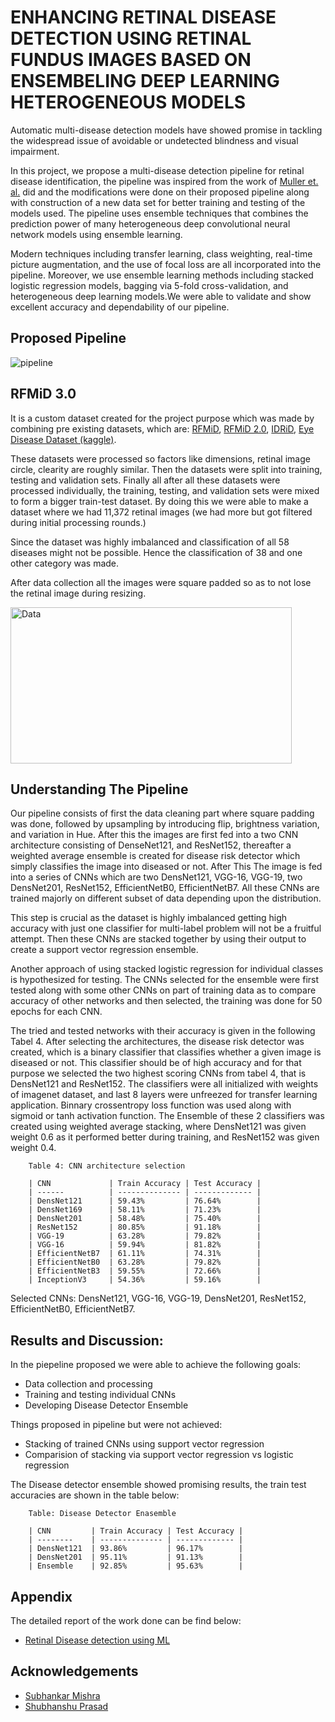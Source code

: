 
# ENHANCING RETINAL DISEASE DETECTION USING RETINAL FUNDUS IMAGES BASED ON ENSEMBELING DEEP LEARNING HETEROGENEOUS MODELS

Automatic multi-disease detection models have showed promise in tackling the
widespread issue of avoidable or undetected blindness and visual impairment. 

In this project, we propose a multi-disease detection pipeline for retinal disease identification, the pipeline was inspired from the work of [Muller et. al.]("https://www.nature.com/articles/s41467-021-25138-w") did and the modifications were done on their proposed pipeline along with construction of a new data set for better training and testing of the models used. The pipeline uses ensemble techniques that combines the prediction power of many heterogeneous deep convolutional neural network models using ensemble learning. 

Modern techniques including transfer learning, class weighting, real-time picture augmentation, and the use of focal loss are all incorporated into the pipeline. Moreover, we use ensemble learning methods including stacked logistic regression models, bagging via 5-fold cross-validation, and heterogeneous deep learning models.We were able to validate and show excellent accuracy and dependability of our pipeline.


## Proposed Pipeline

![pipeline](https://github.com/Shrivastavadev/Retinal-Disease-detection-using-ML/assets/137807080/169a62b8-c762-448d-9b89-37c3351bcdc9)




## RFMiD 3.0

It is a custom dataset created for the project purpose which was made by combining pre existing datasets, which are:
[RFMiD]("https://www.kaggle.com/datasets/andrewmvd/retinal-disease-classification?resource=download-directory"), [RFMiD 2.0]("https://www.mdpi.com/2306-5729/8/2/29"), [IDRiD]("https://www.mdpi.com/2306-5729/3/3/25"), [Eye Disease Dataset (kaggle)]("https://www.kaggle.com/datasets/gunavenkatdoddi/eye-diseases-classification"). 

These datasets were processed so factors like dimensions, retinal image circle, clearity are roughly similar. Then the datasets were split into training, testing and validation sets. Finally all after all these datasets were processed individually, the training, testing, and validation sets were mixed to form a bigger train-test dataset. By doing this we were able to make a dataset where we had 11,372 retinal images (we had more but got filtered during initial processing rounds.)

Since the dataset was highly imbalanced and classification of all 58 diseases might not be possible. Hence the classification of 38 and one other category was made.

After data collection all the images were square padded so as to not lose the retinal image during resizing.


<img src="https://github.com/Shrivastavadev/Retinal-Disease-detection-using-ML/assets/137807080/14c4c7da-503a-49d7-8120-0c1442ad35c5" width = "450" height = "250" alt="Data" />

## Understanding The Pipeline

Our pipeline consists of first the data cleaning part where square padding was done, followed by upsampling by introducing flip, brightness variation, and variation in Hue. After this the images are first fed into a two CNN architecture consisting of DenseNet121, and ResNet152, thereafter a weighted average ensemble is created for disease risk detector which simply classifies the image into diseased or not. After This The image is fed into a series of CNNs which are two DensNet121, VGG-16, VGG-19, two DensNet201, ResNet152, EfficientNetB0, EfficientNetB7. All these CNNs are trained majorly on different subset of data depending upon the distribution.

This step is crucial as the dataset is highly imbalanced getting high accuracy with just one classifier for multi-label problem will not be a fruitful attempt.  Then these CNNs are stacked together by using their output to create a support vector regression ensemble. 

Another approach of using stacked logistic regression for individual classes is hypothesized for testing. The CNNs selected for the ensemble were first tested along with some other CNNs on part of training data as to compare accuracy of other networks and then selected, the training was done for 50 epochs for each CNN. 

The tried and tested networks with their accuracy is given in the following Tabel 4. After selecting the architectures, the disease risk detector was created, which is a binary classifier that classifies whether a given image is diseased or not. This classifier should be of high accuracy and for that purpose we selected the two highest scoring CNNs from tabel 4, that is DensNet121 and ResNet152. The classifiers were all initialized with weights of imagenet dataset, and last 8 layers were unfreezed for transfer learning application. Binnary crossentropy loss function was used along with sigmoid or tanh
activation function. The Ensemble of these 2 classifiers was created using weighted average stacking, where DensNet121 was given weight 0.6 as it performed better during training, and ResNet152 was given weight 0.4.

        Table 4: CNN architecture selection

        | CNN             | Train Accuracy | Test Accuracy |
        | ------          | -------------- | ------------- |
        | DensNet121      | 59.43%         | 76.64%        |
        | DensNet169      | 58.11%         | 71.23%        |
        | DensNet201      | 58.48%         | 75.40%        |
        | ResNet152       | 80.85%         | 91.18%        |
        | VGG-19          | 63.28%         | 79.82%        |
        | VGG-16          | 59.94%         | 81.82%        |
        | EfficientNetB7  | 61.11%         | 74.31%        |
        | EfficientNetB0  | 63.28%         | 79.82%        |
        | EfficientNetB3  | 59.55%         | 72.66%        |
        | InceptionV3     | 54.36%         | 59.16%        |

Selected CNNs: DensNet121, VGG-16, VGG-19, DensNet201, ResNet152, EfficientNetB0, EfficientNetB7.
## Results and Discussion:

In the piepeline proposed we were able to achieve the following goals:
- Data collection and processing
- Training and testing individual CNNs
- Developing Disease Detector Ensemble

Things proposed in pipeline but were not achieved:
- Stacking of trained CNNs using support vector regression 
- Comparision of stacking via support vector regression vs logistic regression

The Disease detector ensemble showed promising results, the train test accuracies are shown in the table below:

        Table: Disease Detector Enasemble
        
        | CNN         | Train Accuracy | Test Accuracy |
        | --------    | -------------- | ------------- |
        | DensNet121  | 93.86%         | 96.17%        |
        | DensNet201  | 95.11%         | 91.13%        |
        | Ensemble    | 92.85%         | 95.63%        |        

## Appendix

The detailed report of the work done can be find below:

- [Retinal Disease detection using ML]("https://github.com/Shrivastavadev/Retinal-Disease-detection-using-ML/blob/main/Retinal%20Disease%20Deection%20using%20ML.pdf")


## Acknowledgements

 - [Subhankar Mishra](https://niser.ac.in/~smishra)
 - [Shubhanshu Prasad](https://linkedin.com/in/shubhanshu-prasad)



